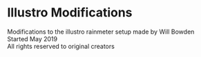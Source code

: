 # Illustro Modifications
Modifications to the illustro rainmeter setup made by Will Bowden  
Started May 2019  
All rights reserved to original creators  